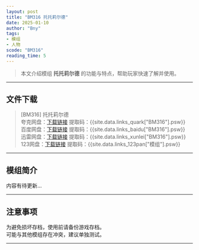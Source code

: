 ```yaml
---
layout: post
title: "BM316 托托莉尔德"
date: 2025-01-10
author: "Bny"
tags: 
- 模组
- 人物
scode: "BM316"
reading_time: 5
---
```


> 本文介绍模组 **托托莉尔德** 的功能与特点，帮助玩家快速了解并使用。

---

## 文件下载

> [BM316] 托托莉尔德  
夸克网盘：[下载链接]({{site.data.links_quark["BM316"].url}}) 提取码：{{site.data.links_quark["BM316"].psw}}  
百度网盘：[下载链接]({{site.data.links_baidu["BM316"].url}}) 提取码：{{site.data.links_baidu["BM316"].psw}}  
迅雷网盘：[下载链接]({{site.data.links_xunlei["BM316"].url}}) 提取码：{{site.data.links_xunlei["BM316"].psw}}  
123网盘：[下载链接]({{site.data.links_123pan["模组"].url}}) 提取码：{{site.data.links_123pan["模组"].psw}}  

---

## 模组简介

>  
内容有待更新...  

---

## 注意事项

>  
为避免损坏存档，使用前请备份游戏存档。  
可能与其他模组存在冲突，建议单独测试。  

---

